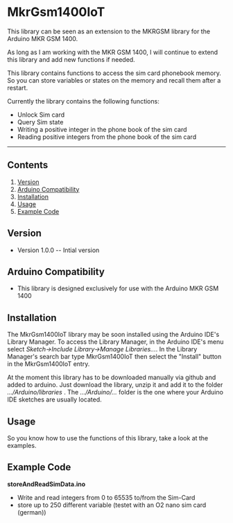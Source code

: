 # MkrGsm1400IoT

This library can be seen as an extension to the MKRGSM library for the Arduino MKR GSM 1400.

As long as I am working with the MKR GSM 1400, I will continue to extend this library and add new functions if needed.

This library contains functions to access the sim card phonebook memory. So you can store variables or states on the memory and recall them after a restart.


Currently the library contains the following functions:
- Unlock Sim card
- Query Sim state
- Writing a positive integer in the phone book of the sim card
- Reading positive integers from the phone book of the sim card


----------

## **Contents**
1.  [Version](https://github.com/phlpjo/MkrGsm1400IoT/tree/master#version)
2.  [Arduino Compatibility](https://github.com/phlpjo/MkrGsm1400IoT/tree/master#Arduino_Compatibility)
3. [Installation](https://github.com/phlpjo/MkrGsm1400IoT/tree/master#Installation)
4. [Usage](https://github.com/phlpjo/MkrGsm1400IoT/tree/master#Usage)
5. [Example Code](https://github.com/phlpjo/MkrGsm1400IoT/tree/master#Example_Code)

## **Version**

- Version 1.0.0 -- Intial version

## **Arduino Compatibility**

-  This library is designed exclusively for use with the Arduino MKR GSM 1400



## **Installation**

The MkrGsm1400IoT library may be soon installed using the Arduino IDE's Library Manager. To access the Library Manager, in the Arduino IDE's menu select _Sketch->Include Library->Manage Libraries..._. In the Library Manager's search bar type MkrGsm1400IoT then select the "Install" button in the MkrGsm1400IoT entry.

At the moment this library has to be downloaded manually via github and added to arduino.
Just download the library, unzip it and add it to the folder _.../Arduino/libraries_ . The _.../Arduino/..._ folder is the one where your Arduino IDE sketches are usually located.

## **Usage**

So you know how to use the functions of this library, take a look at the examples.

## **Example Code**
**storeAndReadSimData.ino**
- Write and read integers from 0 to 65535 to/from the Sim-Card
- store up to 250 different variable (testet with an O2 nano sim card (german))

